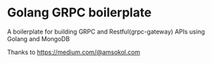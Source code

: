 # Golang GRPC boilerplate

A boilerplate for building GRPC and Restful(grpc-gateway) APIs using Golang and MongoDB

Thanks to https://medium.com/@amsokol.com
